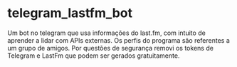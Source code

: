 # telegram_lastfm_bot
Um bot no telegram que usa informações do last.fm, com intuito de aprender a lidar com APIs externas. Os perfis do programa são referentes a um grupo de amigos. Por questões de segurança removi os tokens de Telegram e LastFm que podem ser gerados gratuitamente.
